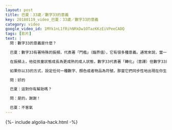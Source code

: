 ```yaml
---
layout: post
title: 巴夏：33歲／數字33的意義
key: 20180119_video_巴夏：33歲／數字33的意義
category: video
google_video_id: 1MYk1nL1fRihNRkDw1OTazKKzEiVPeeCADQ
tags: [影片]
text: |
  問：數字33的意義是什麼？

  巴夏：數字33有著特殊的振頻，代表著「門檻」（臨界值），它有很多種意義。通常來說，當一個人到33歲的時候（代表著）他的人生會發生改變。

  在振頻上，他從孩童狀態成長為更成熟的成人狀態，數字33代表著「轉化」（意譯）但數字33是一個非常「轉化」的觀念（直譯），也意味著「同步性」（意譯）同樣也是一個「同步性」的觀念（直譯）。

  如果你以33的方式，設定任何一種數字、顏色或者物品為符號，那當它們同步性地出現在你生活中，那它們就是你的道路指示牌，告訴你：在那個當下，你在正確的振頻上，你走在屬於你的道路上

  問：好的

  巴夏：這對你有幫助嗎？

  問：是的，謝謝！

  巴夏：不客氣
---
```


{%- include algolia-hack.html -%}
